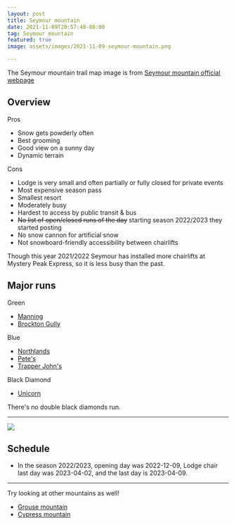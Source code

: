 ```yaml
---
layout: post
title: Seymour mountain
date: 2021-11-09T20:57:48-08:00
tag: Seymour mountain
featured: true
image: assets/images/2021-11-09-seymour-mountain.png

---
```


The Seymour mountain trail map image is from [Seymour mountain official webpage](https://mtseymour.ca/trailmap)

## Overview

Pros

* Snow gets powderly often
* Best grooming
* Good view on a sunny day
* Dynamic terrain

Cons

* Lodge is very small and often partially or fully closed for private events
* Most expensive season pass
* Smallest resort
* Moderately busy
* Hardest to access by public transit & bus
* <del>No list of open/closed runs of the day</del> starting season 2022/2023 they started posting
* No snow cannon for artificial snow
* Not snowboard-friendly accessibility between chairlifts

Though this year 2021/2022 Seymour has installed more chairlifts at Mystery Peak Express, so it is less busy than the past.

## Major runs

Green
* [Manning](/manning)
* [Brockton Gully](/brockton-gully)

Blue
* [Northlands](/northlands)
* [Pete's](/petes)
* [Trapper John's](/trapper-johns)

Black Diamond
* [Unicorn](/unicorn/)

There's no double black diamonds run.

---

![](https://vancouversnowboarding.files.wordpress.com/2021/01/pxl_20210126_202643325.jpg)

## Schedule

* In the season 2022/2023, opening day was 2022-12-09, Lodge chair last day was 2023-04-02, and the last day is 2023-04-09.

---

Try looking at other mountains as well!

* [Grouse mountain](/grouse-mountain)
* [Cypress mountain](/cypress-mountain)
